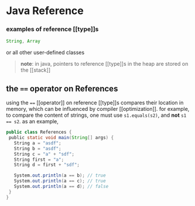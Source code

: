 # Java Reference

### examples of reference [[type]]s

```java
String, Array
```

or all other user-defined classes

> **note**: in java, pointers to reference [[type]]s in the heap are stored on the [[stack]]

## the `==` operator on References

using the `==` [[operator]] on reference [[type]]s compares their location in memory, which can be influenced by compiler [[optimization]]. for example, to compare the content of strings, one must use `s1.equals(s2)`, and **not** `s1 == s2`. as an example,

```java
public class References {
 public static void main(String[] args) {
   String a = "asdf";
   String b = "asdf";
   String c = "a" + "sdf";
   String first = "a";
   String d = first + "sdf";

   System.out.println(a == b); // true
   System.out.println(a == c); // true
   System.out.println(a == d); // false
 }
}
```
